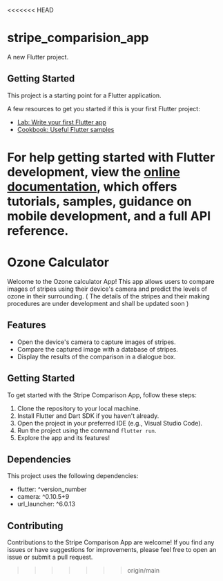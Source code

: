 <<<<<<< HEAD
# stripe_comparision_app

A new Flutter project.

## Getting Started

This project is a starting point for a Flutter application.

A few resources to get you started if this is your first Flutter project:

- [Lab: Write your first Flutter app](https://docs.flutter.dev/get-started/codelab)
- [Cookbook: Useful Flutter samples](https://docs.flutter.dev/cookbook)

For help getting started with Flutter development, view the
[online documentation](https://docs.flutter.dev/), which offers tutorials,
samples, guidance on mobile development, and a full API reference.
=======
# Ozone Calculator

Welcome to the Ozone calculator App! This app allows users to compare images of stripes using their device's camera and predict the levels of ozone in their surrounding. ( The details of the stripes and their making procedures are under development and shall be updated soon )

## Features

- Open the device's camera to capture images of stripes.
- Compare the captured image with a database of stripes.
- Display the results of the comparison in a dialogue box.

## Getting Started

To get started with the Stripe Comparison App, follow these steps:

1. Clone the repository to your local machine.
2. Install Flutter and Dart SDK if you haven't already.
3. Open the project in your preferred IDE (e.g., Visual Studio Code).
4. Run the project using the command `flutter run`.
5. Explore the app and its features!

## Dependencies

This project uses the following dependencies:

- flutter: ^version_number
- camera: ^0.10.5+9
- url_launcher: ^6.0.13

## Contributing

Contributions to the Stripe Comparison App are welcome! If you find any issues or have suggestions for improvements, please feel free to open an issue or submit a pull request.

>>>>>>> origin/main
